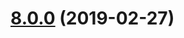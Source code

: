 # [8.0.0](https://github.com/bitpay/bitcore-payment-protocol/compare/v5.0.0-beta.44...v8.0.0) (2019-02-27)



